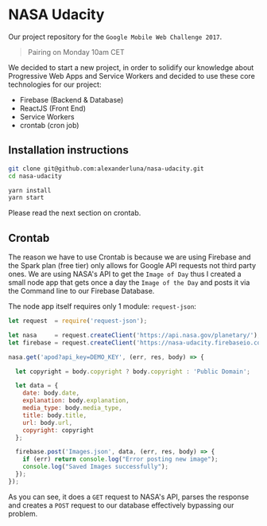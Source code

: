 # NASA Udacity

Our project repository for the `Google Mobile Web Challenge 2017`.

> Pairing on Monday 10am CET

We decided to start a new project, in order to solidify our knowledge about Progressive Web Apps and Service Workers and decided to use these core technologies for our project:

- Firebase (Backend & Database)
- ReactJS (Front End)
- Service Workers
- crontab (cron job)

## Installation instructions

```bash
git clone git@github.com:alexanderluna/nasa-udacity.git
cd nasa-udacity

yarn install
yarn start
```

Please read the next section on crontab.


## Crontab

The reason we have to use Crontab is because we are using Firebase and the Spark plan (free tier) only allows for Google API requests not third party ones. We are using NASA's API to get the `Image of Day` thus I created a small node app that gets once a day the `Image of the Day` and posts it via the Command line to our Firebase Database.

The node app itself requires only 1 module: `request-json`:

``` javascript
let request  = require('request-json');

let nasa     = request.createClient('https://api.nasa.gov/planetary/');
let firebase = request.createClient('https://nasa-udacity.firebaseio.com/');

nasa.get('apod?api_key=DEMO_KEY', (err, res, body) => {

  let copyright = body.copyright ? body.copyright : 'Public Domain';

  let data = {
    date: body.date,
    explanation: body.explanation,
    media_type: body.media_type,
    title: body.title,
    url: body.url,
    copyright: copyright
  };

  firebase.post('Images.json', data, (err, res, body) => {
    if (err) return console.log("Error posting new image");
    console.log("Saved Images successfully");
  });
});
```

As you can see, it does a `GET` request to NASA's API, parses the response and creates a `POST` request to our database effectively bypassing our problem.
